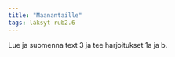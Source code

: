 ```yaml
---
title: "Maanantaille"
tags: läksyt rub2.6
---
```


Lue ja suomenna text 3 ja tee harjoitukset 1a ja b.